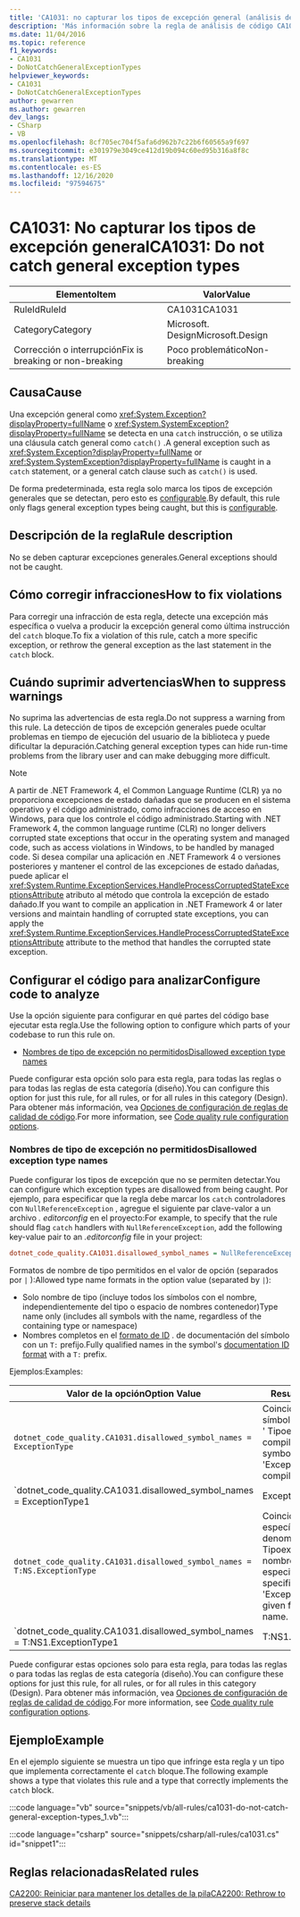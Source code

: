 ```yaml
---
title: 'CA1031: no capturar los tipos de excepción general (análisis de código)'
description: 'Más información sobre la regla de análisis de código CA1031: no detectar tipos de excepción general'
ms.date: 11/04/2016
ms.topic: reference
f1_keywords:
- CA1031
- DoNotCatchGeneralExceptionTypes
helpviewer_keywords:
- CA1031
- DoNotCatchGeneralExceptionTypes
author: gewarren
ms.author: gewarren
dev_langs:
- CSharp
- VB
ms.openlocfilehash: 8cf705ec704f5afa6d962b7c22b6f60565a9f697
ms.sourcegitcommit: e301979e3049ce412d19b094c60ed95b316a8f8c
ms.translationtype: MT
ms.contentlocale: es-ES
ms.lasthandoff: 12/16/2020
ms.locfileid: "97594675"
---
```

# <a name="ca1031-do-not-catch-general-exception-types"></a><span data-ttu-id="cfad6-103">CA1031: No capturar los tipos de excepción general</span><span class="sxs-lookup"><span data-stu-id="cfad6-103">CA1031: Do not catch general exception types</span></span>

| <span data-ttu-id="cfad6-104">Elemento</span><span class="sxs-lookup"><span data-stu-id="cfad6-104">Item</span></span>                                     | <span data-ttu-id="cfad6-105">Valor</span><span class="sxs-lookup"><span data-stu-id="cfad6-105">Value</span></span>            |
|------------------------------------------|------------------|
| <span data-ttu-id="cfad6-106">RuleId</span><span class="sxs-lookup"><span data-stu-id="cfad6-106">RuleId</span></span>                                   | <span data-ttu-id="cfad6-107">CA1031</span><span class="sxs-lookup"><span data-stu-id="cfad6-107">CA1031</span></span>           |
| <span data-ttu-id="cfad6-108">Category</span><span class="sxs-lookup"><span data-stu-id="cfad6-108">Category</span></span>                                 | <span data-ttu-id="cfad6-109">Microsoft. Design</span><span class="sxs-lookup"><span data-stu-id="cfad6-109">Microsoft.Design</span></span> |
| <span data-ttu-id="cfad6-110">Corrección o interrupción</span><span class="sxs-lookup"><span data-stu-id="cfad6-110">Fix is breaking or non-breaking</span></span> | <span data-ttu-id="cfad6-111">Poco problemático</span><span class="sxs-lookup"><span data-stu-id="cfad6-111">Non-breaking</span></span>     |

## <a name="cause"></a><span data-ttu-id="cfad6-112">Causa</span><span class="sxs-lookup"><span data-stu-id="cfad6-112">Cause</span></span>

<span data-ttu-id="cfad6-113">Una excepción general como <xref:System.Exception?displayProperty=fullName> o <xref:System.SystemException?displayProperty=fullName> se detecta en una `catch` instrucción, o se utiliza una cláusula catch general como `catch()` .</span><span class="sxs-lookup"><span data-stu-id="cfad6-113">A general exception such as <xref:System.Exception?displayProperty=fullName> or <xref:System.SystemException?displayProperty=fullName> is caught in a `catch` statement, or a general catch clause such as `catch()` is used.</span></span>

<span data-ttu-id="cfad6-114">De forma predeterminada, esta regla solo marca los tipos de excepción generales que se detectan, pero esto es [configurable](#configure-code-to-analyze).</span><span class="sxs-lookup"><span data-stu-id="cfad6-114">By default, this rule only flags general exception types being caught, but this is [configurable](#configure-code-to-analyze).</span></span>

## <a name="rule-description"></a><span data-ttu-id="cfad6-115">Descripción de la regla</span><span class="sxs-lookup"><span data-stu-id="cfad6-115">Rule description</span></span>

<span data-ttu-id="cfad6-116">No se deben capturar excepciones generales.</span><span class="sxs-lookup"><span data-stu-id="cfad6-116">General exceptions should not be caught.</span></span>

## <a name="how-to-fix-violations"></a><span data-ttu-id="cfad6-117">Cómo corregir infracciones</span><span class="sxs-lookup"><span data-stu-id="cfad6-117">How to fix violations</span></span>

<span data-ttu-id="cfad6-118">Para corregir una infracción de esta regla, detecte una excepción más específica o vuelva a producir la excepción general como última instrucción del `catch` bloque.</span><span class="sxs-lookup"><span data-stu-id="cfad6-118">To fix a violation of this rule, catch a more specific exception, or rethrow the general exception as the last statement in the `catch` block.</span></span>

## <a name="when-to-suppress-warnings"></a><span data-ttu-id="cfad6-119">Cuándo suprimir advertencias</span><span class="sxs-lookup"><span data-stu-id="cfad6-119">When to suppress warnings</span></span>

<span data-ttu-id="cfad6-120">No suprima las advertencias de esta regla.</span><span class="sxs-lookup"><span data-stu-id="cfad6-120">Do not suppress a warning from this rule.</span></span> <span data-ttu-id="cfad6-121">La detección de tipos de excepción generales puede ocultar problemas en tiempo de ejecución del usuario de la biblioteca y puede dificultar la depuración.</span><span class="sxs-lookup"><span data-stu-id="cfad6-121">Catching general exception types can hide run-time problems from the library user and can make debugging more difficult.</span></span>

> [!NOTE]
> <span data-ttu-id="cfad6-122">A partir de .NET Framework 4, el Common Language Runtime (CLR) ya no proporciona excepciones de estado dañadas que se producen en el sistema operativo y el código administrado, como infracciones de acceso en Windows, para que los controle el código administrado.</span><span class="sxs-lookup"><span data-stu-id="cfad6-122">Starting with .NET Framework 4, the common language runtime (CLR) no longer delivers corrupted state exceptions that occur in the operating system and managed code, such as access violations in Windows, to be handled by managed code.</span></span> <span data-ttu-id="cfad6-123">Si desea compilar una aplicación en .NET Framework 4 o versiones posteriores y mantener el control de las excepciones de estado dañadas, puede aplicar el <xref:System.Runtime.ExceptionServices.HandleProcessCorruptedStateExceptionsAttribute> atributo al método que controla la excepción de estado dañado.</span><span class="sxs-lookup"><span data-stu-id="cfad6-123">If you want to compile an application in .NET Framework 4 or later versions and maintain handling of corrupted state exceptions, you can apply the <xref:System.Runtime.ExceptionServices.HandleProcessCorruptedStateExceptionsAttribute> attribute to the method that handles the corrupted state exception.</span></span>

## <a name="configure-code-to-analyze"></a><span data-ttu-id="cfad6-124">Configurar el código para analizar</span><span class="sxs-lookup"><span data-stu-id="cfad6-124">Configure code to analyze</span></span>

<span data-ttu-id="cfad6-125">Use la opción siguiente para configurar en qué partes del código base ejecutar esta regla.</span><span class="sxs-lookup"><span data-stu-id="cfad6-125">Use the following option to configure which parts of your codebase to run this rule on.</span></span>

- [<span data-ttu-id="cfad6-126">Nombres de tipo de excepción no permitidos</span><span class="sxs-lookup"><span data-stu-id="cfad6-126">Disallowed exception type names</span></span>](#disallowed-exception-type-names)

<span data-ttu-id="cfad6-127">Puede configurar esta opción solo para esta regla, para todas las reglas o para todas las reglas de esta categoría (diseño).</span><span class="sxs-lookup"><span data-stu-id="cfad6-127">You can configure this option for just this rule, for all rules, or for all rules in this category (Design).</span></span> <span data-ttu-id="cfad6-128">Para obtener más información, vea [Opciones de configuración de reglas de calidad de código](../code-quality-rule-options.md).</span><span class="sxs-lookup"><span data-stu-id="cfad6-128">For more information, see [Code quality rule configuration options](../code-quality-rule-options.md).</span></span>

### <a name="disallowed-exception-type-names"></a><span data-ttu-id="cfad6-129">Nombres de tipo de excepción no permitidos</span><span class="sxs-lookup"><span data-stu-id="cfad6-129">Disallowed exception type names</span></span>

<span data-ttu-id="cfad6-130">Puede configurar los tipos de excepción que no se permiten detectar.</span><span class="sxs-lookup"><span data-stu-id="cfad6-130">You can configure which exception types are disallowed from being caught.</span></span> <span data-ttu-id="cfad6-131">Por ejemplo, para especificar que la regla debe marcar los `catch` controladores con `NullReferenceException` , agregue el siguiente par clave-valor a un archivo *. editorconfig* en el proyecto:</span><span class="sxs-lookup"><span data-stu-id="cfad6-131">For example, to specify that the rule should flag `catch` handlers with `NullReferenceException`, add the following key-value pair to an *.editorconfig* file in your project:</span></span>

```ini
dotnet_code_quality.CA1031.disallowed_symbol_names = NullReferenceException
```

<span data-ttu-id="cfad6-132">Formatos de nombre de tipo permitidos en el valor de opción (separados por `|` ):</span><span class="sxs-lookup"><span data-stu-id="cfad6-132">Allowed type name formats in the option value (separated by `|`):</span></span>

- <span data-ttu-id="cfad6-133">Solo nombre de tipo (incluye todos los símbolos con el nombre, independientemente del tipo o espacio de nombres contenedor)</span><span class="sxs-lookup"><span data-stu-id="cfad6-133">Type name only (includes all symbols with the name, regardless of the containing type or namespace)</span></span>
- <span data-ttu-id="cfad6-134">Nombres completos en el [formato de ID](../../../csharp/programming-guide/xmldoc/processing-the-xml-file.md#id-strings) . de documentación del símbolo con un `T:` prefijo.</span><span class="sxs-lookup"><span data-stu-id="cfad6-134">Fully qualified names in the symbol's [documentation ID format](../../../csharp/programming-guide/xmldoc/processing-the-xml-file.md#id-strings) with a `T:` prefix.</span></span>

<span data-ttu-id="cfad6-135">Ejemplos:</span><span class="sxs-lookup"><span data-stu-id="cfad6-135">Examples:</span></span>

| <span data-ttu-id="cfad6-136">Valor de la opción</span><span class="sxs-lookup"><span data-stu-id="cfad6-136">Option Value</span></span> | <span data-ttu-id="cfad6-137">Resumen</span><span class="sxs-lookup"><span data-stu-id="cfad6-137">Summary</span></span> |
| --- | --- |
|`dotnet_code_quality.CA1031.disallowed_symbol_names = ExceptionType` | <span data-ttu-id="cfad6-138">Coincide con todos los símbolos denominados ' Tipoexcepción ' en la compilación</span><span class="sxs-lookup"><span data-stu-id="cfad6-138">Matches all symbols named 'ExceptionType' in the compilation</span></span>
|`dotnet_code_quality.CA1031.disallowed_symbol_names = ExceptionType1|ExceptionType2` | <span data-ttu-id="cfad6-139">Coincide con todos los símbolos denominados ' ExceptionType1 ' o ' ExceptionType2 ' en la compilación</span><span class="sxs-lookup"><span data-stu-id="cfad6-139">Matches all symbols named either 'ExceptionType1' or 'ExceptionType2' in the compilation</span></span>
|`dotnet_code_quality.CA1031.disallowed_symbol_names = T:NS.ExceptionType` | <span data-ttu-id="cfad6-140">Coincide con tipos específicos denominados ' Tipoexcepción ' con el nombre completo especificado.</span><span class="sxs-lookup"><span data-stu-id="cfad6-140">Matches specific types named 'ExceptionType' with given fully qualified name.</span></span>
|`dotnet_code_quality.CA1031.disallowed_symbol_names = T:NS1.ExceptionType1|T:NS1.ExceptionType2` | <span data-ttu-id="cfad6-141">Coincide con los tipos denominados "ExceptionType1" y "ExceptionType2" con los nombres completos correspondientes</span><span class="sxs-lookup"><span data-stu-id="cfad6-141">Matches types named 'ExceptionType1' and 'ExceptionType2' with respective fully qualified names</span></span>

<span data-ttu-id="cfad6-142">Puede configurar estas opciones solo para esta regla, para todas las reglas o para todas las reglas de esta categoría (diseño).</span><span class="sxs-lookup"><span data-stu-id="cfad6-142">You can configure these options for just this rule, for all rules, or for all rules in this category (Design).</span></span> <span data-ttu-id="cfad6-143">Para obtener más información, vea [Opciones de configuración de reglas de calidad de código](../code-quality-rule-options.md).</span><span class="sxs-lookup"><span data-stu-id="cfad6-143">For more information, see [Code quality rule configuration options](../code-quality-rule-options.md).</span></span>

## <a name="example"></a><span data-ttu-id="cfad6-144">Ejemplo</span><span class="sxs-lookup"><span data-stu-id="cfad6-144">Example</span></span>

<span data-ttu-id="cfad6-145">En el ejemplo siguiente se muestra un tipo que infringe esta regla y un tipo que implementa correctamente el `catch` bloque.</span><span class="sxs-lookup"><span data-stu-id="cfad6-145">The following example shows a type that violates this rule and a type that correctly implements the `catch` block.</span></span>

:::code language="vb" source="snippets/vb/all-rules/ca1031-do-not-catch-general-exception-types_1.vb":::

:::code language="csharp" source="snippets/csharp/all-rules/ca1031.cs" id="snippet1":::

## <a name="related-rules"></a><span data-ttu-id="cfad6-146">Reglas relacionadas</span><span class="sxs-lookup"><span data-stu-id="cfad6-146">Related rules</span></span>

[<span data-ttu-id="cfad6-147">CA2200: Reiniciar para mantener los detalles de la pila</span><span class="sxs-lookup"><span data-stu-id="cfad6-147">CA2200: Rethrow to preserve stack details</span></span>](ca2200.md)
